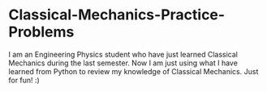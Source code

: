 # Classical-Mechanics-Practice-Problems
I am an Engineering Physics student who have just learned Classical Mechanics during the last semester. Now I am just using what I have learned from Python to review my knowledge of Classical Mechanics. Just for fun! :)
